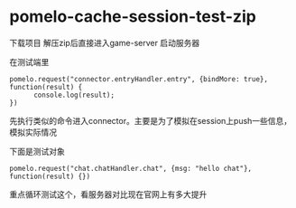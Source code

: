 pomelo-cache-session-test-zip
=============================


下载项目
解压zip后直接进入game-server 启动服务器

在测试端里
```
pomelo.request("connector.entryHandler.entry", {bindMore: true}, function(result) {
      console.log(result);
})
```
先执行类似的命令进入connector。主要是为了模拟在session上push一些信息，模拟实际情况

下面是测试对象
```
pomelo.request("chat.chatHandler.chat", {msg: "hello chat"}, function(result) {})
```
重点循环测试这个，看服务器对比现在官网上有多大提升
